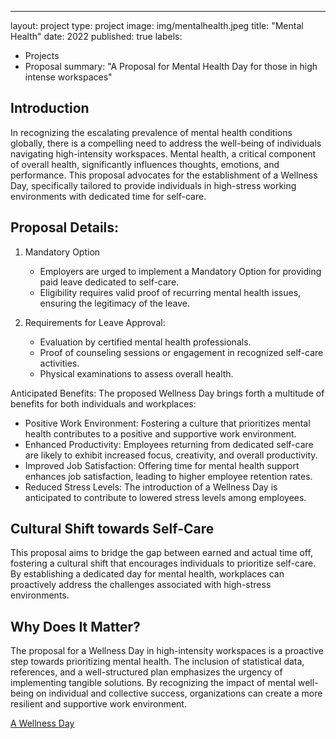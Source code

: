 ---
layout: project
type: project
image: img/mentalhealth.jpeg
title: "Mental Health"
date: 2022
published: true
labels:
  - Projects
  - Proposal
summary: "A Proposal for Mental Health Day for those in high intense workspaces"


## Introduction
In recognizing the escalating prevalence of mental health conditions globally, there is a compelling need to address the well-being of individuals navigating high-intensity workspaces. Mental health, a critical component of overall health, significantly influences thoughts, emotions, and performance. This proposal advocates for the establishment of a Wellness Day, specifically tailored to provide individuals in high-stress working environments with dedicated time for self-care.



## Proposal Details:

1. Mandatory Option
   - Employers are urged to implement a Mandatory Option for providing paid leave dedicated to self-care.
   - Eligibility requires valid proof of recurring mental health issues, ensuring the legitimacy of the leave.

2. Requirements for Leave Approval:
   - Evaluation by certified mental health professionals.
   - Proof of counseling sessions or engagement in recognized self-care activities.
   - Physical examinations to assess overall health.

Anticipated Benefits:
The proposed Wellness Day brings forth a multitude of benefits for both individuals and workplaces:
   - Positive Work Environment: Fostering a culture that prioritizes mental health contributes to a positive and supportive work environment.
   - Enhanced Productivity: Employees returning from dedicated self-care are likely to exhibit increased focus, creativity, and overall productivity.
   - Improved Job Satisfaction: Offering time for mental health support enhances job satisfaction, leading to higher employee retention rates.
   - Reduced Stress Levels: The introduction of a Wellness Day is anticipated to contribute to lowered stress levels among employees.

## Cultural Shift towards Self-Care
This proposal aims to bridge the gap between earned and actual time off, fostering a cultural shift that encourages individuals to prioritize self-care. By establishing a dedicated day for mental health, workplaces can proactively address the challenges associated with high-stress environments.

## Why Does It Matter?
The proposal for a Wellness Day in high-intensity workspaces is a proactive step towards prioritizing mental health. The inclusion of statistical data, references, and a well-structured plan emphasizes the urgency of implementing tangible solutions. By recognizing the impact of mental well-being on individual and collective success, organizations can create a more resilient and supportive work environment.

[A Wellness Day](https://docs.google.com/document/d/1ilkLW3oKyZJDtzhfRQCTjGBKK8TIvhO9Wc-dQr2t8W0/edit?usp=sharing)

